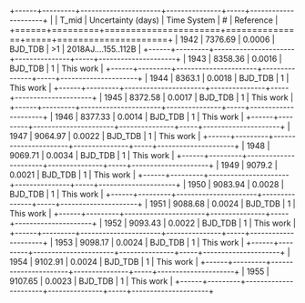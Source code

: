 +------+---------+----------------------+---------------+-----+---------------------+
|      |   T_mid |   Uncertainty (days) | Time System   | #   | Reference           |
+======+=========+======================+===============+=====+=====================+
| 1942 | 7376.69 |               0.0006 | BJD_TDB       | >1  | 2018AJ....155..112B |
+------+---------+----------------------+---------------+-----+---------------------+
| 1943 | 8358.36 |               0.0016 | BJD_TDB       | 1   | This work           |
+------+---------+----------------------+---------------+-----+---------------------+
| 1944 | 8363.1  |               0.0018 | BJD_TDB       | 1   | This work           |
+------+---------+----------------------+---------------+-----+---------------------+
| 1945 | 8372.58 |               0.0017 | BJD_TDB       | 1   | This work           |
+------+---------+----------------------+---------------+-----+---------------------+
| 1946 | 8377.33 |               0.0014 | BJD_TDB       | 1   | This work           |
+------+---------+----------------------+---------------+-----+---------------------+
| 1947 | 9064.97 |               0.0022 | BJD_TDB       | 1   | This work           |
+------+---------+----------------------+---------------+-----+---------------------+
| 1948 | 9069.71 |               0.0034 | BJD_TDB       | 1   | This work           |
+------+---------+----------------------+---------------+-----+---------------------+
| 1949 | 9079.2  |               0.0021 | BJD_TDB       | 1   | This work           |
+------+---------+----------------------+---------------+-----+---------------------+
| 1950 | 9083.94 |               0.0028 | BJD_TDB       | 1   | This work           |
+------+---------+----------------------+---------------+-----+---------------------+
| 1951 | 9088.68 |               0.0024 | BJD_TDB       | 1   | This work           |
+------+---------+----------------------+---------------+-----+---------------------+
| 1952 | 9093.43 |               0.0022 | BJD_TDB       | 1   | This work           |
+------+---------+----------------------+---------------+-----+---------------------+
| 1953 | 9098.17 |               0.0024 | BJD_TDB       | 1   | This work           |
+------+---------+----------------------+---------------+-----+---------------------+
| 1954 | 9102.91 |               0.0024 | BJD_TDB       | 1   | This work           |
+------+---------+----------------------+---------------+-----+---------------------+
| 1955 | 9107.65 |               0.0023 | BJD_TDB       | 1   | This work           |
+------+---------+----------------------+---------------+-----+---------------------+